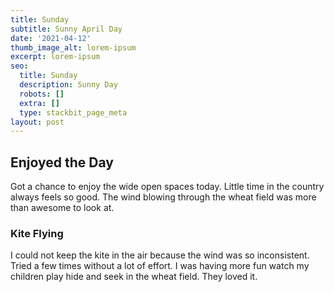 ```yaml
---
title: Sunday
subtitle: Sunny April Day
date: '2021-04-12'
thumb_image_alt: lorem-ipsum
excerpt: lorem-ipsum
seo:
  title: Sunday
  description: Sunny Day
  robots: []
  extra: []
  type: stackbit_page_meta
layout: post
---
```

## Enjoyed the Day

Got a chance to enjoy the wide open spaces today. Little time in the country always feels so good. The wind blowing through the wheat field was more than awesome to look at.

### Kite Flying
I could not keep the kite in the air because the wind was so inconsistent. Tried a few times without a lot of effort. I was having more fun watch my children play hide and seek in the wheat field. They loved it. 
